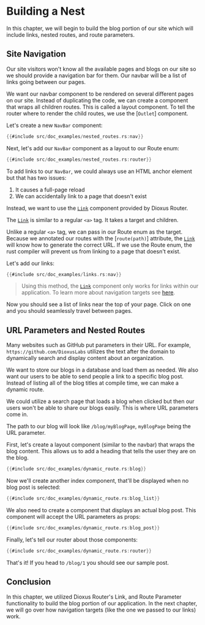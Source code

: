 # Building a Nest

In this chapter, we will begin to build the blog portion of our site which will
include links, nested routes, and route parameters.

## Site Navigation

Our site visitors won't know all the available pages and blogs on our site so we
should provide a navigation bar for them. Our navbar will be a list of links going between our pages.

We want our navbar component to be rendered on several different pages on our site. Instead of duplicating the code, we can create a component that wraps all children routes. This is called a layout component. To tell the router where to render the child routes, we use the [`Outlet`] component.

Let's create a new `NavBar` component:

```rust
{{#include src/doc_examples/nested_routes.rs:nav}}
```

Next, let's add our `NavBar` component as a layout to our Route enum:

```rust
{{#include src/doc_examples/nested_routes.rs:router}}
```

To add links to our `NavBar`, we could always use an HTML anchor element but that has two issues:

1. It causes a full-page reload
2. We can accidentally link to a page that doesn't exist

Instead, we want to use the [`Link`] component provided by Dioxus Router.

The [`Link`] is similar to a regular `<a>` tag. It takes a target and children.

Unlike a regular `<a>` tag, we can pass in our Route enum as the target. Because we annotated our routes with the [`route(path)`] attribute, the [`Link`] will know how to generate the correct URL. If we use the Route enum, the rust compiler will prevent us from linking to a page that doesn't exist.

Let's add our links:

```rust
{{#include src/doc_examples/links.rs:nav}}
```

> Using this method, the [`Link`] component only works for links within our
> application. To learn more about navigation targets see
> [here](./navigation-targets.md).

Now you should see a list of links near the top of your page. Click on one and
you should seamlessly travel between pages.

## URL Parameters and Nested Routes

Many websites such as GitHub put parameters in their URL. For example,
`https://github.com/DioxusLabs` utilizes the text after the domain to
dynamically search and display content about an organization.

We want to store our blogs in a database and load them as needed. We also
want our users to be able to send people a link to a specific blog post.
Instead of listing all of the blog titles at compile time, we can make a dynamic route.

We could utilize a search page that loads a blog when clicked but then our users
won't be able to share our blogs easily. This is where URL parameters come in.

The path to our blog will look like `/blog/myBlogPage`, `myBlogPage` being the
URL parameter.

First, let's create a layout component (similar to the navbar) that wraps the blog content. This allows us to add a heading that tells the user they are on the blog.

```rust
{{#include src/doc_examples/dynamic_route.rs:blog}}
```

Now we'll create another index component, that'll be displayed when no blog post
is selected:

```rust
{{#include src/doc_examples/dynamic_route.rs:blog_list}}
```

We also need to create a component that displays an actual blog post. This component will accept the URL parameters as props:

```rust
{{#include src/doc_examples/dynamic_route.rs:blog_post}}
```

Finally, let's tell our router about those components:

```rust
{{#include src/doc_examples/dynamic_route.rs:router}}
```

That's it! If you head to `/blog/1` you should see our sample post.

## Conclusion

In this chapter, we utilized Dioxus Router's Link, and Route Parameter
functionality to build the blog portion of our application. In the next chapter,
we will go over how navigation targets (like the one we passed to our links)
work.

[`Link`]: https://docs.rs/dioxus-router/latest/dioxus_router/prelude/fn.GenericLink<R>.html
